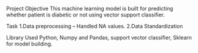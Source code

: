 Project Objective
This machine learning model is built for predicting whether patient is diabetic or not using vector support classifier.

Task
1.Data preprocessing – Handled NA values.
2.Data Standardization

Library Used Python, Numpy and Pandas, support vector classifier, Sklearn for model building.
